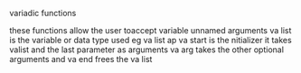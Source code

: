 variadic functions

these functions allow the user toaccept variable unnamed arguments
va list is the variable or data type used eg va list ap
va start is the nitializer it takes valist and the last parameter as arguments
va arg takes the other optional arguments and va end frees the va list
